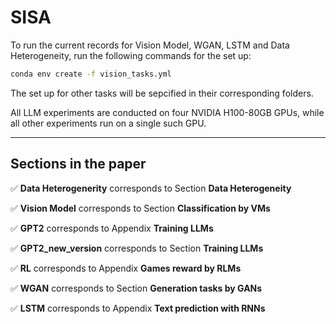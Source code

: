 # SISA
To run the current records for Vision Model, WGAN, LSTM and Data Heterogeneity, run the following commands for the set up:

```bash
conda env create -f vision_tasks.yml
```
The set up for other tasks will be sepcified in their corresponding folders.

All LLM experiments are conducted on four NVIDIA H100-80GB GPUs, while all other experiments run on a single such GPU.

---
## Sections in the paper

✅ **Data Heterogenerity** corresponds to Section **Data Heterogeneity**

✅ **Vision Model** corresponds to Section **Classification by VMs**

✅ **GPT2** corresponds to Appendix **Training LLMs**

✅ **GPT2_new_version** corresponds to Section **Training LLMs**

✅ **RL** corresponds to Appendix **Games reward by RLMs**

✅ **WGAN** corresponds to Section **Generation tasks by GANs**

✅ **LSTM** corresponds to Appendix **Text prediction with RNNs**
